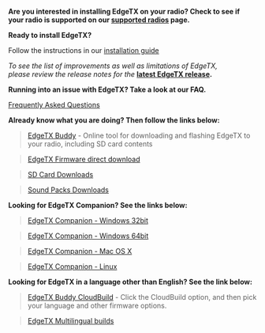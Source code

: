 
**Are you interested in installing EdgeTX on your radio? Check to see if your radio is supported on our [supported radios](supportedradios.md) page.**

**Ready to install EdgeTX?** 

Follow the instructions in our  [installation guide](https://edgetx.gitbook.io/edgetx-user-manual/edgetx-user-manual/installing-and-updating-edgetx)

*To see the list of improvements as well as limitations of EdgeTX,  
please review the release notes for the* **[latest EdgeTX release](https://github.com/EdgeTX/edgetx/releases/latest).**

**Running into an issue with EdgeTX? Take a look at our FAQ.** 

[Frequently Asked Questions](faq.md)

**Already know what you are doing? Then follow the links below:**

> [EdgeTX Buddy](https://buddy.edgetx.org/) - Online tool for downloading and flashing EdgeTX to your radio, including SD card contents

> [EdgeTX Firmware direct download](https://github.com/EdgeTX/edgetx/releases/download/v2.10.5/edgetx-firmware-v2.10.5.zip)

> [SD Card Downloads](https://github.com/EdgeTX/edgetx-sdcard/releases)

> [Sound Packs Downloads](https://github.com/EdgeTX/edgetx-sdcard-sounds/releases)

**Looking for EdgeTX Companion? See the links below:**

>[EdgeTX Companion - Windows 32bit](https://github.com/EdgeTX/edgetx/releases/download/v2.10.5/edgetx-cpn-win32-v2.10.5.zip)

>[EdgeTX Companion - Windows 64bit](https://github.com/EdgeTX/edgetx/releases/download/v2.10.5/edgetx-cpn-win64-v2.10.5.zip)

>[EdgeTX Companion - Mac OS X](https://github.com/EdgeTX/edgetx/releases/download/v2.10.5/edgetx-cpn-osx-v2.10.5.zip)

>[EdgeTX Companion - Linux](https://github.com/EdgeTX/edgetx/releases/download/v2.10.5/edgetx-cpn-linux-v2.10.5.zip)

**Looking for EdgeTX in a language other than English? See the link below:**

> [EdgeTX Buddy CloudBuild](https://buddy.edgetx.org/) - Click the CloudBuild option, and then pick your language and other firmware options.

>[EdgeTX Multilingual builds](https://github.com/pfeerick/lang-firmwares/releases/tag/v2.10.5)
